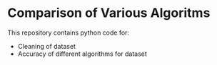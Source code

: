 # Comparison of Various Algoritms
This repository contains python code for:
- Cleaning of dataset
- Accuracy of different algorithms for dataset


